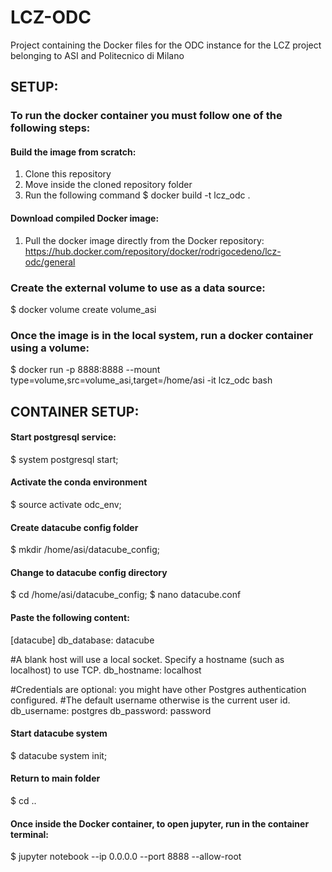 # LCZ-ODC
Project containing the Docker files for the ODC instance for the LCZ project belonging to ASI and Politecnico di Milano

## SETUP:
### To run the docker container you must follow one of the following steps:

#### Build the image from scratch:
1) Clone this repository
2) Move inside the cloned repository folder
3) Run the following command
$ docker build -t lcz_odc .

#### Download compiled Docker image:
1) Pull the docker image directly from the Docker repository:
https://hub.docker.com/repository/docker/rodrigocedeno/lcz-odc/general

### Create the external volume to use as a data source:
$ docker volume create volume_asi

### Once the image is in the local system, run a docker container using a volume: <br>
$ docker run -p 8888:8888 --mount type=volume,src=volume_asi,target=/home/asi -it lcz_odc bash


## CONTAINER SETUP:

#### Start postgresql service:
$ system postgresql start;

#### Activate the conda environment
$ source activate odc_env;

#### Create datacube config folder
$ mkdir /home/asi/datacube_config;

#### Change to datacube config directory
$ cd /home/asi/datacube_config;
$ nano datacube.conf

#### Paste the following content:
[datacube]
db_database: datacube

#A blank host will use a local socket. Specify a hostname (such as localhost) to use TCP.
db_hostname: localhost

#Credentials are optional: you might have other Postgres authentication configured.
#The default username otherwise is the current user id.
db_username: postgres
db_password: password

#### Start datacube system
$ datacube system init;

#### Return to main folder
$ cd ..

#### Once inside the Docker container, to open jupyter, run in the container terminal: <br>
$ jupyter notebook --ip 0.0.0.0 --port 8888 --allow-root

